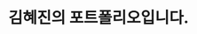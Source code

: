 <!DOCTYPE html>
<html>
<head>
<meta charset="utf-8"/>
<meta http-equiv="X-UA-Compatible" content="IE-edge">
<title>hyejin-kim</title>
<meta name="viewport" content="width=device-width, initial-scale=1">
</head>
<body>
  <h1>김혜진의 포트폴리오입니다.</h1>
</body>
</html>
